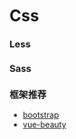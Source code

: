 # Css

### Less


### Sass


### 框架推荐
- [bootstrap](http://www.bootcss.com/)
- [vue-beauty](https://fe-driver.github.io/vue-beauty/#/components/button)